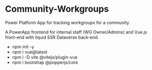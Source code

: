 # Community-Workgroups
Power Platform App for tracking workgroups for a community

A PowerApp frontend for internal staff (WG Owner/Admins) and Vue.js front-end with liquid SSR Dataverse back-end.

- npm init -y
- npm i vue@latest
- npm i -D vite @vitejs/plugin-vue
- npm i bootstrap @popperjs/core
